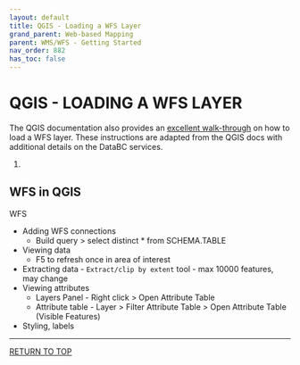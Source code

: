 ```yaml
---
layout: default
title: QGIS - Loading a WFS Layer
grand_parent: Web-based Mapping
parent: WMS/WFS - Getting Started
nav_order: 882
has_toc: false
---
```


# QGIS - LOADING A WFS LAYER

The QGIS documentation also provides an [excellent walk-through](https://docs.qgis.org/latest/en/docs/training_manual/online_resources/wfs.html) on how to load a WFS layer. These instructions are adapted from the QGIS docs with additional details on the DataBC services. 

1. 

## WFS in QGIS
WFS
+ Adding WFS connections
  + Build query > select distinct * from SCHEMA.TABLE
+ Viewing data
  + F5 to refresh once in area of interest
+ Extracting data - `Extract/clip by extent` tool - max 10000 features, may change
+ Viewing attributes
  + Layers Panel - Right click > Open Attribute Table
  + Attribute table - Layer > Filter Attribute Table > Open Attribute Table (Visible Features)
+ Styling, labels

-----------------------

[RETURN TO TOP][1]

[1]: #top
